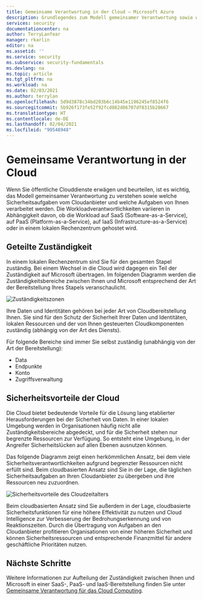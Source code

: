 ```yaml
---
title: Gemeinsame Verantwortung in der Cloud – Microsoft Azure
description: Grundlegendes zum Modell gemeinsamer Verantwortung sowie welche Sicherheitsaufgaben vom Cloudanbieter und welche Aufgaben von Ihnen verarbeitet werden.
services: security
documentationcenter: na
author: TerryLanfear
manager: rkarlin
editor: na
ms.assetid: ''
ms.service: security
ms.subservice: security-fundamentals
ms.devlang: na
ms.topic: article
ms.tgt_pltfrm: na
ms.workload: na
ms.date: 02/03/2021
ms.author: terrylan
ms.openlocfilehash: 5d9d3878c34bd203b6c14b45e1196245ef8524f6
ms.sourcegitcommit: 5b926f173fe52f92fcd882d86707df8315b28667
ms.translationtype: HT
ms.contentlocale: de-DE
ms.lasthandoff: 02/04/2021
ms.locfileid: "99548948"
---
```

# <a name="shared-responsibility-in-the-cloud"></a>Gemeinsame Verantwortung in der Cloud

Wenn Sie öffentliche Clouddienste erwägen und beurteilen, ist es wichtig, das Modell gemeinsamer Verantwortung zu verstehen sowie welche Sicherheitsaufgaben vom Cloudanbieter und welche Aufgaben von Ihnen verarbeitet werden. Die Workloadverantwortlichkeiten variieren in Abhängigkeit davon, ob die Workload auf SaaS (Software-as-a-Service), auf PaaS (Platform-as-a-Service), auf IaaS (Infrastructure-as-a-Service) oder in einem lokalen Rechenzentrum gehostet wird.

## <a name="division-of-responsibility"></a>Geteilte Zuständigkeit
In einem lokalen Rechenzentrum sind Sie für den gesamten Stapel zuständig. Bei einem Wechsel in die Cloud wird dagegen ein Teil der Zuständigkeit auf Microsoft übertragen. Im folgenden Diagramm werden die Zuständigkeitsbereiche zwischen Ihnen und Microsoft entsprechend der Art der Bereitstellung Ihres Stapels veranschaulicht.

![Zuständigkeitszonen](./media/shared-responsibility/shared-responsibility.png)

Ihre Daten und Identitäten gehören bei jeder Art von Cloudbereitstellung Ihnen. Sie sind für den Schutz der Sicherheit Ihrer Daten und Identitäten, lokalen Ressourcen und der von Ihnen gesteuerten Cloudkomponenten zuständig (abhängig von der Art des Diensts).

Für folgende Bereiche sind immer Sie selbst zuständig (unabhängig von der Art der Bereitstellung):

- Data
- Endpunkte
- Konto
- Zugriffsverwaltung

## <a name="cloud-security-advantages"></a>Sicherheitsvorteile der Cloud
Die Cloud bietet bedeutende Vorteile für die Lösung lang etablierter Herausforderungen bei der Sicherheit von Daten. In einer lokalen Umgebung werden in Organisationen häufig nicht alle Zuständigkeitsbereiche abgedeckt, und für die Sicherheit stehen nur begrenzte Ressourcen zur Verfügung. So entsteht eine Umgebung, in der Angreifer Sicherheitslücken auf allen Ebenen ausnutzen können.

Das folgende Diagramm zeigt einen herkömmlichen Ansatz, bei dem viele Sicherheitsverantwortlichkeiten aufgrund begrenzter Ressourcen nicht erfüllt sind. Beim cloudbasierten Ansatz sind Sie in der Lage, die täglichen Sicherheitsaufgaben an Ihren Cloudanbieter zu übergeben und ihre Ressourcen neu zuzuordnen.

![Sicherheitsvorteile des Cloudzeitalters](./media/shared-responsibility/cloud-enabled-security.png)

Beim cloudbasierten Ansatz sind Sie außerdem in der Lage, cloudbasierte Sicherheitsfunktionen für eine höhere Effektivität zu nutzen und Cloud Intelligence zur Verbesserung der Bedrohungserkennung und von Reaktionszeiten. Durch die Übertragung von Aufgaben an den Cloudanbieter profitieren Organisationen von einer höheren Sicherheit und können Sicherheitsressourcen und entsprechende Finanzmittel für andere geschäftliche Prioritäten nutzen.

## <a name="next-steps"></a>Nächste Schritte
Weitere Informationen zur Aufteilung der Zuständigkeit zwischen Ihnen und Microsoft in einer SaaS-, PaaS- und IaaS-Bereitstellung finden Sie unter [Gemeinsame Verantwortung für das Cloud Computing](https://azure.microsoft.com/resources/shared-responsibility-for-cloud-computing/).
